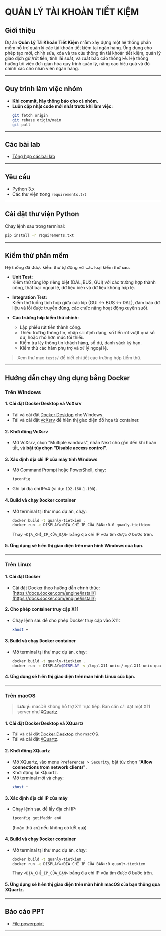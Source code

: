# QUẢN LÝ TÀI KHOẢN TIẾT KIỆM

## Giới thiệu

Dự án **Quản Lý Tài Khoản Tiết Kiệm** nhằm xây dựng một hệ thống phần mềm hỗ trợ quản lý các tài khoản tiết kiệm tại ngân hàng. Ứng dụng cho phép tạo mới, chỉnh sửa, xóa và tra cứu thông tin tài khoản tiết kiệm, quản lý giao dịch gửi/rút tiền, tính lãi suất, và xuất báo cáo thống kê. Hệ thống hướng tới việc đơn giản hóa quy trình quản lý, nâng cao hiệu quả và độ chính xác cho nhân viên ngân hàng.

---

## Quy trình làm việc nhóm

- **Khi commit, hãy thông báo cho cả nhóm.**
- **Luôn cập nhật code mới nhất trước khi làm việc:**
  ```bash
  git fetch origin
  git rebase origin/main
  git pull
  ```

---

## Các bài lab

- [Tổng hợp các bài lab](https://drive.google.com/drive/folders/1kXrWVUvHAVzwAi-PhuXUS5f_ch7qbP1H?usp=sharing)

---

## Yêu cầu

- Python 3.x
- Các thư viện trong `requirements.txt`

---

## Cài đặt thư viện Python

Chạy lệnh sau trong terminal:
```bash
pip install -r requirements.txt
```

---

## Kiểm thử phần mềm

Hệ thống đã được kiểm thử tự động với các loại kiểm thử sau:

- **Unit Test:**  
  Kiểm thử từng lớp riêng biệt (DAL, BUS, GUI) với các trường hợp thành công, thất bại, ngoại lệ, dữ liệu biên và dữ liệu không hợp lệ.

- **Integration Test:**  
  Kiểm thử luồng tích hợp giữa các lớp (GUI ↔ BUS ↔ DAL), đảm bảo dữ liệu và lỗi được truyền đúng, các chức năng hoạt động xuyên suốt.

- **Các trường hợp kiểm thử chính:**  
  - Lập phiếu rút tiền thành công.
  - Thiếu trường thông tin, nhập sai định dạng, số tiền rút vượt quá số dư, hoặc nhỏ hơn mức tối thiểu.
  - Kiểm tra lấy thông tin khách hàng, số dư, danh sách kỳ hạn.
  - Kiểm thử các hàm phụ trợ và xử lý ngoại lệ.

> Xem thư mục `tests/` để biết chi tiết các trường hợp kiểm thử.

---

## Hướng dẫn chạy ứng dụng bằng Docker

### **Trên Windows**

#### 1. Cài đặt Docker Desktop và VcXsrv

- Tải và cài đặt [Docker Desktop](https://www.docker.com/products/docker-desktop/) cho Windows.
- Tải và cài đặt [VcXsrv](https://sourceforge.net/projects/vcxsrv/) để hiển thị giao diện đồ họa từ container.

#### 2. Khởi động VcXsrv

- Mở VcXsrv, chọn "Multiple windows", nhấn Next cho gần đến khi hoàn tất, và **bật tùy chọn "Disable access control"**.

#### 3. Xác định địa chỉ IP của máy tính Windows

- Mở Command Prompt hoặc PowerShell, chạy:
  ```powershell
  ipconfig
  ```
- Ghi lại địa chỉ IPv4 (ví dụ: `192.168.1.100`).

#### 4. Build và chạy Docker container

- Mở terminal tại thư mục dự án, chạy:
  ```bash
  docker build -t quanly-tietkiem .
  docker run -e DISPLAY=<ĐỊA_CHỈ_IP_CỦA_BẠN>:0.0 quanly-tietkiem
  ```
  Thay `<ĐỊA_CHỈ_IP_CỦA_BẠN>` bằng địa chỉ IP vừa tìm được ở bước trên.

#### 5. Ứng dụng sẽ hiển thị giao diện trên màn hình Windows của bạn.

---

### **Trên Linux**

#### 1. Cài đặt Docker

- Cài đặt Docker theo hướng dẫn chính thức: [https://docs.docker.com/engine/install/](https://docs.docker.com/engine/install/)

#### 2. Cho phép container truy cập X11

- Chạy lệnh sau để cho phép Docker truy cập vào X11:
  ```bash
  xhost +
  ```

#### 3. Build và chạy Docker container

- Mở terminal tại thư mục dự án, chạy:
  ```bash
  docker build -t quanly-tietkiem .
  docker run -e DISPLAY=$DISPLAY -v /tmp/.X11-unix:/tmp/.X11-unix quanly-tietkiem
  ```

#### 4. Ứng dụng sẽ hiển thị giao diện trên màn hình Linux của bạn.

---

### **Trên macOS**

> **Lưu ý:** macOS không hỗ trợ X11 trực tiếp. Bạn cần cài đặt một X11 server như [XQuartz](https://www.xquartz.org/).

#### 1. Cài đặt Docker Desktop và XQuartz

- Tải và cài đặt [Docker Desktop](https://www.docker.com/products/docker-desktop/) cho macOS.
- Tải và cài đặt [XQuartz](https://www.xquartz.org/).

#### 2. Khởi động XQuartz

- Mở XQuartz, vào menu `Preferences > Security`, bật tùy chọn **"Allow connections from network clients"**.
- Khởi động lại XQuartz.
- Mở terminal mới và chạy:
  ```bash
  xhost +
  ```

#### 3. Xác định địa chỉ IP của máy

- Chạy lệnh sau để lấy địa chỉ IP:
  ```bash
  ipconfig getifaddr en0
  ```
  (hoặc thử `en1` nếu không có kết quả)

#### 4. Build và chạy Docker container

- Mở terminal tại thư mục dự án, chạy:
  ```bash
  docker build -t quanly-tietkiem .
  docker run -e DISPLAY=<ĐỊA_CHỈ_IP_CỦA_BẠN>:0 quanly-tietkiem
  ```
  Thay `<ĐỊA_CHỈ_IP_CỦA_BẠN>` bằng địa chỉ IP vừa tìm được ở bước trên.

#### 5. Ứng dụng sẽ hiển thị giao diện trên màn hình macOS của bạn thông qua XQuartz.

---

## Báo cáo PPT

- [File powerpoint](https://www.canva.com/design/DAGlWQ2M9Nk/Nm8XIsh8G7Ly1WQIuSuVBg/edit?utm_content=DAGlWQ2M9Nk&utm_campaign=designshare&utm_medium=link2&utm_source=sharebutton)

---

